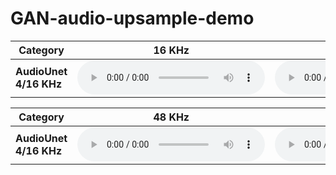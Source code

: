 # GAN-audio-upsample-demo

| **Category**       | **16 KHz**                                                                                      | **4 KHz**                                                                                      | **Upsampled 16 KHz**                                                                                              |
|--------------------|------------------------------------------------------------------------------------------------|------------------------------------------------------------------------------------------------|-----------------------------------------------------------------------------------------------------------|
| **AudioUnet 4/16 KHz**            | <audio controls><source src="data/examples/audio16/samples/audiounet_multispeaker.sr_16.r_4/p347_175.wav.hr.wav" type="audio/wav"></audio>        | <audio controls><source src="data/examples/audio16/samples/audiounet_multispeaker.sr_16.r_4/p347_175.wav.r4.lr.wav" type="audio/wav"></audio>    | <audio controls><source src="data/examples/audio16/samples/audiounet_multispeaker.sr_16.r_4/p347_175.wav.r4.audiounet_multispeaker.pr.wav" type="audio/wav"></audio>    |

| **Category**       | **48 KHz**                                                                                      | **16 KHz**                                                                                      | **Upsampled 48 KHz**                                                                                              |
|--------------------|------------------------------------------------------------------------------------------------|------------------------------------------------------------------------------------------------|-----------------------------------------------------------------------------------------------------------|
| **AudioUnet 4/16 KHz**            | <audio controls><source src="data/examples/audio48/samples/audiounet_multispeaker.sr_48.r_3/p347_051.wav.hr.wav" type="audio/wav"></audio>        | <audio controls><source src="data/examples/audio48/samples/audiounet_multispeaker.sr_48.r_3/p347_051.wav.r3.lr.wav" type="audio/wav"></audio>    | <audio controls><source src="data/examples/audio48/samples/audiounet_multispeaker.sr_48.r_3/p347_051.wav.r3.audiounet_multispeaker.pr.wav" type="audio/wav"></audio>    |